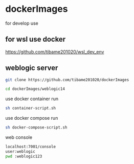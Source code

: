 # dockerImages
for develop use
## for wsl use docker
https://github.com/tibame201020/wsl_dev_env

## weblogic server
```bash
git clone https://github.com/tibame201020/dockerImages
```
```bash
cd dockerImages/weblogic14
```
use docker container run
  ```bash
sh container-script.sh
```
use docker compose run
  ```bash
  sh docker-compose-script.sh
  ```
 web console
  ```bash
  localhost:7001/console
  user:weblogic
  pwd :weblogic123
  ```

